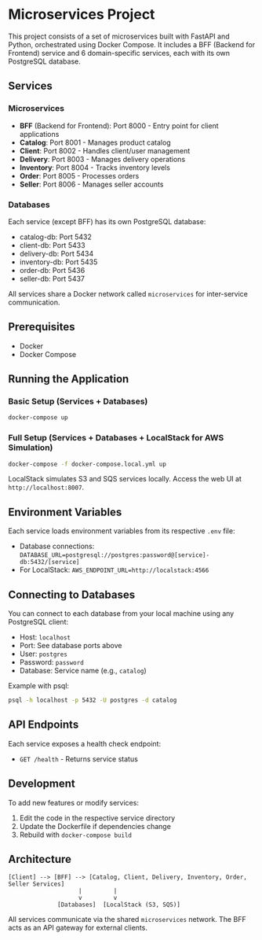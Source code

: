# Microservices Project

This project consists of a set of microservices built with FastAPI and Python, orchestrated using Docker Compose. It includes a BFF (Backend for Frontend) service and 6 domain-specific services, each with its own PostgreSQL database.

## Services

### Microservices
- **BFF** (Backend for Frontend): Port 8000 - Entry point for client applications
- **Catalog**: Port 8001 - Manages product catalog
- **Client**: Port 8002 - Handles client/user management
- **Delivery**: Port 8003 - Manages delivery operations
- **Inventory**: Port 8004 - Tracks inventory levels
- **Order**: Port 8005 - Processes orders
- **Seller**: Port 8006 - Manages seller accounts

### Databases
Each service (except BFF) has its own PostgreSQL database:
- catalog-db: Port 5432
- client-db: Port 5433
- delivery-db: Port 5434
- inventory-db: Port 5435
- order-db: Port 5436
- seller-db: Port 5437

All services share a Docker network called `microservices` for inter-service communication.

## Prerequisites

- Docker
- Docker Compose

## Running the Application

### Basic Setup (Services + Databases)
```bash
docker-compose up
```

### Full Setup (Services + Databases + LocalStack for AWS Simulation)
```bash
docker-compose -f docker-compose.local.yml up
```

LocalStack simulates S3 and SQS services locally. Access the web UI at `http://localhost:8007`.

## Environment Variables

Each service loads environment variables from its respective `.env` file:

- Database connections: `DATABASE_URL=postgresql://postgres:password@[service]-db:5432/[service]`
- For LocalStack: `AWS_ENDPOINT_URL=http://localstack:4566`

## Connecting to Databases

You can connect to each database from your local machine using any PostgreSQL client:

- Host: `localhost`
- Port: See database ports above
- User: `postgres`
- Password: `password`
- Database: Service name (e.g., `catalog`)

Example with psql:
```bash
psql -h localhost -p 5432 -U postgres -d catalog
```

## API Endpoints

Each service exposes a health check endpoint:
- `GET /health` - Returns service status

## Development

To add new features or modify services:
1. Edit the code in the respective service directory
2. Update the Dockerfile if dependencies change
3. Rebuild with `docker-compose build`

## Architecture

```
[Client] --> [BFF] --> [Catalog, Client, Delivery, Inventory, Order, Seller Services]
                    |         |
                    v         v
              [Databases]  [LocalStack (S3, SQS)]
```

All services communicate via the shared `microservices` network. The BFF acts as an API gateway for external clients.